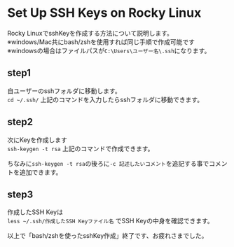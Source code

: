 # Set Up SSH Keys on Rocky Linux
Rocky LinuxでsshKeyを作成する方法について説明します。<br>
※windows/Mac共にbash/zshを使用すれば同じ手順で作成可能です<br>
※windowsの場合はファイルパスが`C:\Users\ユーザー名\.ssh`になります。<br>

## step1
自ユーザーのsshフォルダに移動します。<br>
`cd ~/.ssh/`
上記のコマンドを入力したらsshフォルダに移動できます。

## step2
次にKeyを作成します<br>
`ssh-keygen -t rsa`
上記のコマンドで作成できます。<br>

ちなみに`ssh-keygen -t rsa`の後ろに`-c 記述したいコメント`を追記する事でコメントを追加できます。

## step3
作成したSSH Keyは<br>
`less ~/.ssh/作成したSSH Keyファイル名`
でSSH Keyの中身を確認できます。<br>

以上で「bash/zshを使ったsshKey作成」終了です、お疲れさまでした。
